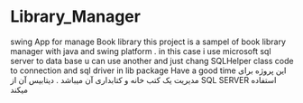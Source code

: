 # Library_Manager
swing App for manage Book  library
this project is a sampel of book library manager with java and swing platform .
in this case i use microsoft sql server to data base u can use another and just chang SQLHelper class code to connection and sql driver in lib package
Have a good time
این پروژه برای مدیریت یک کتب خانه و کتابداری آن میباشد .
دیتابیس آن از SQL SERVER استفاده میکند 
